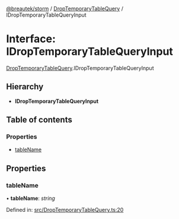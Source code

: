 [@breautek/storm](../README.md) / [DropTemporaryTableQuery](../modules/droptemporarytablequery.md) / IDropTemporaryTableQueryInput

# Interface: IDropTemporaryTableQueryInput

[DropTemporaryTableQuery](../modules/droptemporarytablequery.md).IDropTemporaryTableQueryInput

## Hierarchy

* **IDropTemporaryTableQueryInput**

## Table of contents

### Properties

- [tableName](droptemporarytablequery.idroptemporarytablequeryinput.md#tablename)

## Properties

### tableName

• **tableName**: *string*

Defined in: [src/DropTemporaryTableQuery.ts:20](https://github.com/breautek/storm/blob/d383af9/src/DropTemporaryTableQuery.ts#L20)
